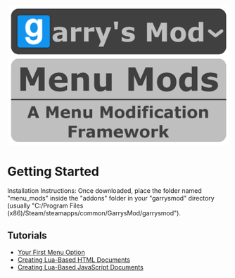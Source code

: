 ![Menu Mods Logo](/Menu_Mods_Logo.png?raw=true "Menu Mods Logo")

# Getting Started

Installation Instructions:
Once downloaded, place the folder named "menu_mods" inside the "addons" folder in your "garrysmod" directory (usually "C:/Program Files (x86)/Steam/steamapps/common/GarrysMod/garrysmod").

## Tutorials

- [Your First Menu Option](/tutorials/your_first_menu_option.md "Your First Menu Option")
- [Creating Lua-Based HTML Documents](/tutorials/creating_lua-based_html_documents.md "Creating Lua-Based HTML Documents")
- [Creating Lua-Based JavaScript Documents](/tutorials/creating_lua-based_javascript_documents.md "Creating Lua-Based JavaScript Documents")
